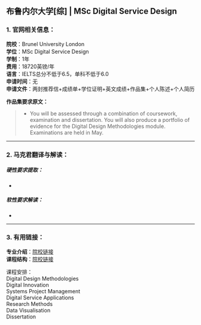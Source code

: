 ## 布鲁内尔大学[综] | MSc Digital Service Design


### 1. 官网相关信息：

**院校**：Brunel University London  
**学位**：MSc Digital Service Design   
**学制**：1年  
**费用**：18720英镑/年  
**语言**：IELTS总分不低于6.5，单科不低于6.0     
**申请时间**：无  
**申请文件**：两封推荐信+成绩单+学位证明+英文成绩+作品集+个人陈述+个人简历

**作品集要求原文：**   

> -	You will be assessed through a combination of coursework, examination and dissertation. You will also produce a portfolio of evidence for the Digital Design Methodologies module. Examinations are held in May.




---


### 2. 马克君翻译与解读：

##### 硬性要求提取：
- 


##### 软性要求解读：
- 


---


### 3. 有用链接：

**专业介绍**：[院校链接](https://www.brunel.ac.uk/study/postgraduate/Digital-Service-Design-MSc)  
**课程结构**：[院校链接](https://www.brunel.ac.uk/study/postgraduate/Digital-Service-Design-MSc) 

课程安排：  
Digital Design Methodologies  
Digital Innovation  
Systems Project Management  
Digital Service Applications  
Research Methods  
Data Visualisation  
Dissertation  


 
